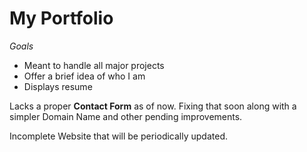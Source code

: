 # My Portfolio
*Goals*
<ul>
  <li> Meant to handle all major projects </li>
  <li> Offer a brief idea of who I am </li>
  <li> Displays resume </li> 
</ul>

Lacks a proper **Contact Form** as of now. Fixing that soon along with a simpler Domain Name and other pending improvements.

Incomplete Website that will be periodically updated.
